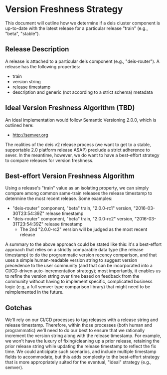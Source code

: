 # Version Freshness Strategy

This document will outline how we determine if a deis cluster component is up-to-date with the latest release for a particular release "train" (e.g., "beta", "stable").

## Release Description

A release is attached to a particular deis component (e.g., "deis-router"). A release has the following properties:

- train
- version string
- release timestamp
- description and generic (not according to a strict schema) metadata

## Ideal Version Freshness Algorithm (TBD)

An ideal implementation would follow Semantic Versioning 2.0.0, which is outlined here:

- http://semver.org

The realities of the deis v2 release process (we want to get to a stable, supportable 2.0 platform release ASAP) preclude a strict adherence to sever. In the meantime, however, we do want to have a best-effort strategy to compare releases for version freshness.

## Best-effort Version Freshness Algorithm

Using a release's "train" value as an isolating property, we can simply compare among common same-train releases the release timestamp to determine the most recent release. Some examples:

- "deis-router" component, "beta" train, "2.0.0-rc1" version, "2016-03-30T23:54:39Z" release timestamp
- "deis-router" component, "beta" train, "2.0.0-rc2" version, "2016-03-31T23:54:39Z" release timestamp
  - The 2nd "2.0.0-rc2" version will be judged as the most recent release

A summary to the above approach could be stated like this: it's a best-effort approach that relies on a strictly comparable data type (the release timestamp) to do the programmatic version recency comparison, and that uses a simple human-readable version string to suggest version precedence to the user community (and that can be incorporated into a CI/CD-driven auto-incrementation strategy); most importantly, it enables us to refine the version string over time based on feedback from the community without having to implement specific, complicated business logic (e.g, a full semver type comparison library) that might need to be reimplemented in the future.

## Gotchas

We'll rely on our CI/CD processes to tag releases with a release string and release timestamp. Therefore, within those processes (both human and programmatic) we'll need to do our best to ensure that we rationally increment the version string along with the release timestamp. For example, we won't have the luxury of fixing/cleaning up a prior release, retaining the prior release string while updating the release timestamp to reflect the fix time. We could anticipate such scenarios, and include multiple timestamp fields to accommodate, but this adds complexity to the best-effort strategy that is more appropriately suited for the eventual, "ideal" strategy (e.g., semver).
